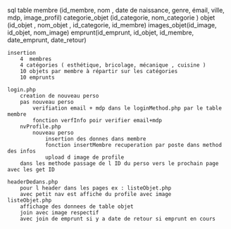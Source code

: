 sql 
    table 
        membre (id_membre, nom , date de naissance, genre, émail, ville, mdp, image_profil)
        categorie_objet (id_categorie, nom_categorie )
        objet (id_objet , nom_objet , id_categorie, id_membre)
        images_objet(id_image, id_objet, nom_image)
        emprunt(id_emprunt, id_objet, id_membre, date_emprunt, date_retour)

    insertion 
        4  membres
        4 catégories ( esthétique, bricolage, mécanique , cuisine )
        10 objets par membre à répartir sur les catégories
        10 emprunts

    login.php
        creation de nouveau perso 
        pas nouveau perso 
            verifiation email + mdp dans le loginMethod.php par le table membre
            fonction verfInfo poir verifier email+mdp
        nvProfile.php
            nouveau perso
                insertion des donnes dans membre 
                fonction insertMembre recuperation par poste dans method des infos
                upload d image de profile
        dans les methode passage de l ID du perso vers le prochain page avec les get ID

    headerDedans.php 
        pour l header dans les pages ex : listeObjet.php
        avec petit nav est affiche du profile avec image
    listeObjet.php
        affichage des donnees de table objet 
        join avec image respectif
        avec join de emprunt si y a date de retour si emprunt en cours

